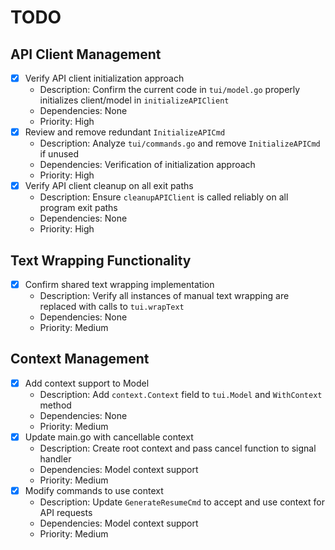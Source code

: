 # TODO

## API Client Management
- [x] Verify API client initialization approach
  - Description: Confirm the current code in `tui/model.go` properly initializes client/model in `initializeAPIClient`
  - Dependencies: None
  - Priority: High
- [x] Review and remove redundant `InitializeAPICmd`
  - Description: Analyze `tui/commands.go` and remove `InitializeAPICmd` if unused
  - Dependencies: Verification of initialization approach
  - Priority: High
- [x] Verify API client cleanup on all exit paths
  - Description: Ensure `cleanupAPIClient` is called reliably on all program exit paths
  - Dependencies: None
  - Priority: High

## Text Wrapping Functionality
- [x] Confirm shared text wrapping implementation
  - Description: Verify all instances of manual text wrapping are replaced with calls to `tui.wrapText`
  - Dependencies: None
  - Priority: Medium

## Context Management
- [x] Add context support to Model
  - Description: Add `context.Context` field to `tui.Model` and `WithContext` method
  - Dependencies: None
  - Priority: Medium
- [x] Update main.go with cancellable context
  - Description: Create root context and pass cancel function to signal handler
  - Dependencies: Model context support
  - Priority: Medium
- [x] Modify commands to use context
  - Description: Update `GenerateResumeCmd` to accept and use context for API requests
  - Dependencies: Model context support
  - Priority: Medium
